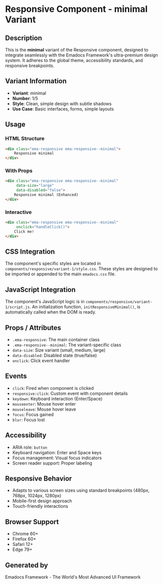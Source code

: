 # Responsive Component - minimal Variant

## Description
This is the **minimal** variant of the Responsive component, designed to integrate seamlessly with the Emadocs Framework's ultra-premium design system. It adheres to the global theme, accessibility standards, and responsive breakpoints.

## Variant Information
- **Variant**: minimal
- **Number**: 1/5
- **Style**: Clean, simple design with subtle shadows
- **Use Case**: Basic interfaces, forms, simple layouts

## Usage

### HTML Structure
```html
<div class="ema-responsive ema-responsive--minimal">
    Responsive minimal
</div>
```

### With Props
```html
<div class="ema-responsive ema-responsive--minimal" 
     data-size="large" 
     data-disabled="false">
    Responsive minimal (Enhanced)
</div>
```

### Interactive
```html
<div class="ema-responsive ema-responsive--minimal" 
     onclick="handleClick()">
    Click me!
</div>
```

## CSS Integration
The component's specific styles are located in `components/responsive/variant-1/style.css`. These styles are designed to be imported or appended to the main `emadocs.css` file.

## JavaScript Integration
The component's JavaScript logic is in `components/responsive/variant-1/script.js`. An initialization function, `initResponsiveMinimal()`, is automatically called when the DOM is ready.

## Props / Attributes
- `.ema-responsive`: The main container class
- `.ema-responsive--minimal`: The variant-specific class
- `data-size`: Size variant (small, medium, large)
- `data-disabled`: Disabled state (true/false)
- `onclick`: Click event handler

## Events
- `click`: Fired when component is clicked
- `responsive:click`: Custom event with component details
- `keydown`: Keyboard interaction (Enter/Space)
- `mouseenter`: Mouse hover enter
- `mouseleave`: Mouse hover leave
- `focus`: Focus gained
- `blur`: Focus lost

## Accessibility
- ARIA role: `button`
- Keyboard navigation: Enter and Space keys
- Focus management: Visual focus indicators
- Screen reader support: Proper labeling

## Responsive Behavior
- Adapts to various screen sizes using standard breakpoints (480px, 768px, 1024px, 1280px)
- Mobile-first design approach
- Touch-friendly interactions

## Browser Support
- Chrome 60+
- Firefox 60+
- Safari 12+
- Edge 79+

## Generated by
Emadocs Framework - The World's Most Advanced UI Framework
